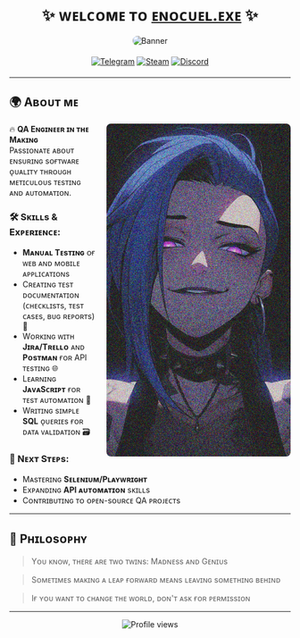 <h1 align="center">
  ✨ ᴡᴇʟᴄᴏᴍᴇ ᴛᴏ <a href="https://github.com/Enocuel" target="_blank">ᴇɴᴏᴄᴜᴇʟ.ᴇxᴇ</a> ✨
</h1>

<div align="center">
  <img src="https://github.com/Enocuel/enocuel/blob/main/Banner.png" alt="Banner" style="max-width: 100%; height: auto; border-radius: 8px;"/>
</div>

<div align="center" style="margin: 20px 0;">
  
  [![Telegram](https://img.shields.io/badge/Telegram-2CA5E0?style=for-the-badge&logo=telegram&logoColor=white)](http://t.me/enocuel)
  [![Steam](https://img.shields.io/badge/Steam-000000?style=for-the-badge&logo=steam&logoColor=white)](https://steamcommunity.com/id/enocuel666/)
  [![Discord](https://img.shields.io/badge/Discord-7289DA?style=for-the-badge&logo=discord&logoColor=white)](http://discordapp.com/users/267970831240527873)
  
</div>

---

## 🌍 Aʙᴏᴜᴛ ᴍᴇ

<div>
  <img align="right" width="330" src="https://github.com/Enocuel/enocuel/blob/main/Jinx.png" alt="Shimarin" style="border-radius: 8px; margin-left: 20px;"/>
  
  🔥 **QA Eɴɢɪɴᴇᴇʀ ɪɴ ᴛʜᴇ Mᴀᴋɪɴɢ**  
  Pᴀssɪᴏɴᴀᴛᴇ ᴀʙᴏᴜᴛ ᴇɴsᴜʀɪɴɢ sᴏғᴛᴡᴀʀᴇ ᴏ̨ᴜᴀʟɪᴛʏ ᴛʜʀᴏᴜɢʜ ᴍᴇᴛɪᴄᴜʟᴏᴜs ᴛᴇsᴛɪɴɢ ᴀɴᴅ ᴀᴜᴛᴏᴍᴀᴛɪᴏɴ.

  ### 🛠️ Sᴋɪʟʟs & Exᴘᴇʀɪᴇɴᴄᴇ:
  - **Mᴀɴᴜᴀʟ Tᴇsᴛɪɴɢ** ᴏғ ᴡᴇʙ ᴀɴᴅ ᴍᴏʙɪʟᴇ ᴀᴘᴘʟɪᴄᴀᴛɪᴏɴs
  - Cʀᴇᴀᴛɪɴɢ ᴛᴇsᴛ ᴅᴏᴄᴜᴍᴇɴᴛᴀᴛɪᴏɴ (ᴄʜᴇᴄᴋʟɪsᴛs, ᴛᴇsᴛ ᴄᴀsᴇs, ʙᴜɢ ʀᴇᴘᴏʀᴛs) 📝
  - Wᴏʀᴋɪɴɢ ᴡɪᴛʜ **Jɪʀᴀ/Tʀᴇʟʟᴏ** ᴀɴᴅ **Pᴏsᴛᴍᴀɴ** ғᴏʀ API ᴛᴇsᴛɪɴɢ 🌐
  - Lᴇᴀʀɴɪɴɢ **JᴀᴠᴀSᴄʀɪᴘᴛ** ғᴏʀ ᴛᴇsᴛ ᴀᴜᴛᴏᴍᴀᴛɪᴏɴ 🤖
  - Wʀɪᴛɪɴɢ sɪᴍᴘʟᴇ **SQL** ᴏ̨ᴜᴇʀɪᴇs ғᴏʀ ᴅᴀᴛᴀ ᴠᴀʟɪᴅᴀᴛɪᴏɴ 🗃️

  ### 🚀 Nᴇxᴛ Sᴛᴇᴘs:
  - Mᴀsᴛᴇʀɪɴɢ **Sᴇʟᴇɴɪᴜᴍ/Pʟᴀʏᴡʀɪɢʜᴛ**
  - Exᴘᴀɴᴅɪɴɢ **API ᴀᴜᴛᴏᴍᴀᴛɪᴏɴ** sᴋɪʟʟs
  - Cᴏɴᴛʀɪʙᴜᴛɪɴɢ ᴛᴏ ᴏᴘᴇɴ-sᴏᴜʀᴄᴇ QA ᴘʀᴏᴊᴇᴄᴛs

</div>

---

## 🖤 Pʜɪʟᴏsᴏᴘʜʏ

> Yᴏᴜ ᴋɴᴏᴡ, ᴛʜᴇʀᴇ ᴀʀᴇ ᴛᴡᴏ ᴛᴡɪɴs: Mᴀᴅɴᴇss ᴀɴᴅ Gᴇɴɪᴜs

> Sᴏᴍᴇᴛɪᴍᴇs ᴍᴀᴋɪɴɢ ᴀ ʟᴇᴀᴘ ғᴏʀᴡᴀʀᴅ ᴍᴇᴀɴs ʟᴇᴀᴠɪɴɢ sᴏᴍᴇᴛʜɪɴɢ ʙᴇʜɪɴᴅ

> Iғ ʏᴏᴜ ᴡᴀɴᴛ ᴛᴏ ᴄʜᴀɴɢᴇ ᴛʜᴇ ᴡᴏʀʟᴅ, ᴅᴏɴ'ᴛ ᴀsᴋ ғᴏʀ ᴘᴇʀᴍɪssɪᴏɴ

---

<div align="center">
  <img src="https://komarev.com/ghpvc/?username=Enocuel&style=flat-square&color=blue" alt="Profile views"/>
</div>

<!--
<img align="left" width="220" src="https://github.com/Enocuel/enocuel/blob/main/AboutMe.png" alt="Shimarin" style="border-radius: 8px; margin-left: 20px;"/>
--!>
